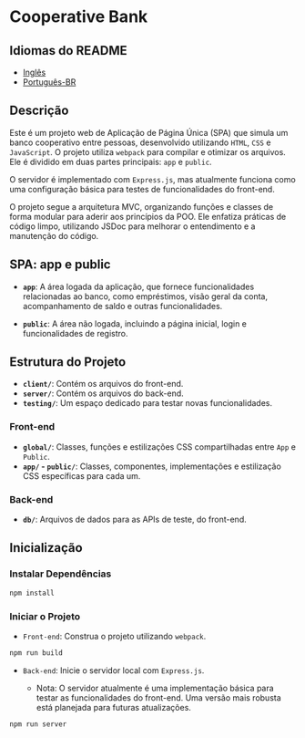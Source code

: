 # Cooperative Bank

## Idiomas do README

- [Inglês](README.md)
- [Português-BR](README-pt.md)

## Descrição

Este é um projeto web de Aplicação de Página Única (SPA) que simula um banco cooperativo entre pessoas, desenvolvido utilizando `HTML`, `CSS` e `JavaScript`. O projeto utiliza `webpack` para compilar e otimizar os arquivos. Ele é dividido em duas partes principais: `app` e `public`.

O servidor é implementado com `Express.js`, mas atualmente funciona como uma configuração básica para testes de funcionalidades do front-end.

O projeto segue a arquitetura MVC, organizando funções e classes de forma modular para aderir aos princípios da POO. Ele enfatiza práticas de código limpo, utilizando JSDoc para melhorar o entendimento e a manutenção do código.

## SPA: app e public

- **`app`**: A área logada da aplicação, que fornece funcionalidades relacionadas ao banco, como empréstimos, visão geral da conta, acompanhamento de saldo e outras funcionalidades.

- **`public`**: A área não logada, incluindo a página inicial, login e funcionalidades de registro.

## Estrutura do Projeto

- **`client/`**: Contém os arquivos do front-end.
- **`server/`**: Contém os arquivos do back-end.
- **`testing/`**: Um espaço dedicado para testar novas funcionalidades.

### Front-end

- **`global/`**: Classes, funções e estilizações CSS compartilhadas entre `App` e `Public`.
- **`app/` - `public/`**: Classes, componentes, implementações e estilização CSS específicas para cada um.

### Back-end

- **`db/`**: Arquivos de dados para as APIs de teste, do front-end.

## Inicialização

### Instalar Dependências

```bash
npm install
```

### Iniciar o Projeto

- `Front-end`: Construa o projeto utilizando `webpack`.

```bash
npm run build
```

- `Back-end`: Inicie o servidor local com `Express.js`.

  - Nota: O servidor atualmente é uma implementação básica para testar as funcionalidades do front-end. Uma versão mais robusta está planejada para futuras atualizações.

```bash
npm run server
```
